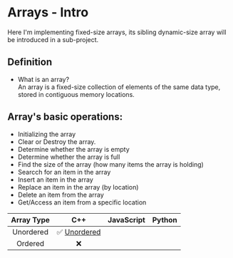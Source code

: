 # Arrays - Intro
Here I'm implementing fixed-size arrays, its sibling dynamic-size array will be introduced in a sub-project.

## Definition
  - What is an array? <br>
An array is a fixed-size collection of elements of the same data type, stored in contiguous memory locations.

## Array's basic operations:
- Initializing the array 
- Clear or Destroy the array.
- Determine whether the array is empty
- Determine whether the array is full
- Find the size of the array (how many items the array is holding)
- Searcch for an item in the array
- Insert an item in the array
- Replace an item in the array (by location)
- Delete an item from the array
- Get/Access an item from a specific location

| Array Type | C++ | JavaScript | Python
|:-----:|:-----:|:-----:|:-----:
| Unordered | :white_check_mark: [Unordered](C++/Unordered/)
| Ordered | :x: